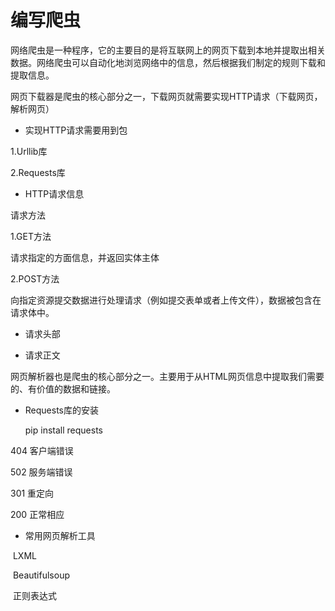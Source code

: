 # 编写爬虫

网络爬虫是一种程序，它的主要目的是将互联网上的网页下载到本地并提取出相关数据。网络爬虫可以自动化地浏览网络中的信息，然后根据我们制定的规则下载和提取信息。

网页下载器是爬虫的核心部分之一，下载网页就需要实现HTTP请求（下载网页，解析网页）

+ 实现HTTP请求需要用到包

1.Urllib库

2.Requests库

+ HTTP请求信息

请求方法

1.GET方法

   请求指定的方面信息，并返回实体主体

2.POST方法

   向指定资源提交数据进行处理请求（例如提交表单或者上传文件），数据被包含在请求体中。

+ 请求头部

+ 请求正文

网页解析器也是爬虫的核心部分之一。主要用于从HTML网页信息中提取我们需要的、有价值的数据和链接。

+ Requests库的安装

   pip install requests

404 客户端错误

502 服务端错误

301 重定向

200 正常相应

+ 常用网页解析工具

​       LXML

​       Beautifulsoup

​       正则表达式